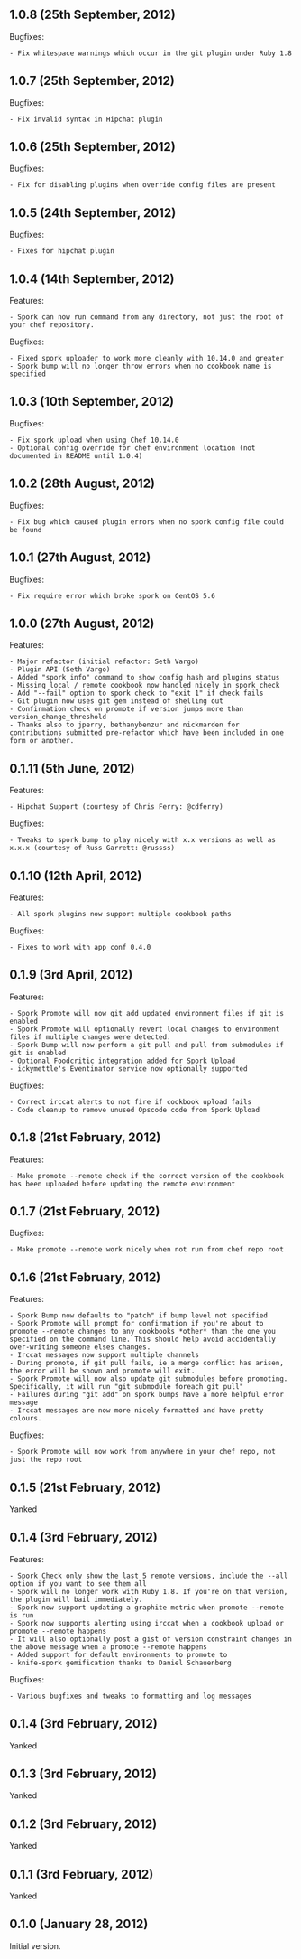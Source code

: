 ## 1.0.8 (25th September, 2012)
Bugfixes:

    - Fix whitespace warnings which occur in the git plugin under Ruby 1.8
    
## 1.0.7 (25th September, 2012)
Bugfixes:

    - Fix invalid syntax in Hipchat plugin
    
## 1.0.6 (25th September, 2012)
Bugfixes:

    - Fix for disabling plugins when override config files are present
    
## 1.0.5 (24th September, 2012)
Bugfixes:

    - Fixes for hipchat plugin
    
## 1.0.4 (14th September, 2012)
Features:

    - Spork can now run command from any directory, not just the root of your chef repository.
    
Bugfixes:

    - Fixed spork uploader to work more cleanly with 10.14.0 and greater
    - Spork bump will no longer throw errors when no cookbook name is specified
    
## 1.0.3 (10th September, 2012)
Bugfixes:

    - Fix spork upload when using Chef 10.14.0
    - Optional config override for chef environment location (not documented in README until 1.0.4)
    
## 1.0.2 (28th August, 2012)
Bugfixes:

    - Fix bug which caused plugin errors when no spork config file could be found
    
## 1.0.1 (27th August, 2012)
Bugfixes:

    - Fix require error which broke spork on CentOS 5.6
    
## 1.0.0 (27th August, 2012)
Features:

    - Major refactor (initial refactor: Seth Vargo)
    - Plugin API (Seth Vargo)
    - Added "spork info" command to show config hash and plugins status
    - Missing local / remote cookbook now handled nicely in spork check
    - Add "--fail" option to spork check to "exit 1" if check fails
    - Git plugin now uses git gem instead of shelling out
    - Confirmation check on promote if version jumps more than version_change_threshold
    - Thanks also to jperry, bethanybenzur and nickmarden for contributions submitted pre-refactor which have been included in one form or another.

    

## 0.1.11 (5th June, 2012)
Features:

    - Hipchat Support (courtesy of Chris Ferry: @cdferry)

Bugfixes:

    - Tweaks to spork bump to play nicely with x.x versions as well as x.x.x (courtesy of Russ Garrett: @russss)

## 0.1.10 (12th April, 2012)
Features:

    - All spork plugins now support multiple cookbook paths

Bugfixes:

    - Fixes to work with app_conf 0.4.0

## 0.1.9 (3rd April, 2012)

Features:

    - Spork Promote will now git add updated environment files if git is enabled
    - Spork Promote will optionally revert local changes to environment files if multiple changes were detected.
    - Spork Bump will now perform a git pull and pull from submodules if git is enabled
    - Optional Foodcritic integration added for Spork Upload
    - ickymettle's Eventinator service now optionally supported

Bugfixes:

    - Correct irccat alerts to not fire if cookbook upload fails
    - Code cleanup to remove unused Opscode code from Spork Upload

## 0.1.8 (21st February, 2012)

Features:

    - Make promote --remote check if the correct version of the cookbook has been uploaded before updating the remote environment

## 0.1.7 (21st February, 2012)

Bugfixes:

    - Make promote --remote work nicely when not run from chef repo root

## 0.1.6 (21st February, 2012)
Features:

    - Spork Bump now defaults to "patch" if bump level not specified
    - Spork Promote will prompt for confirmation if you're about to promote --remote changes to any cookbooks *other* than the one you specified on the command line. This should help avoid accidentally over-writing someone elses changes.
    - Irccat messages now support multiple channels
    - During promote, if git pull fails, ie a merge conflict has arisen, the error will be shown and promote will exit.
    - Spork Promote will now also update git submodules before promoting. Specifically, it will run "git submodule foreach git pull"
    - Failures during "git add" on spork bumps have a more helpful error message
    - Irccat messages are now more nicely formatted and have pretty colours.

Bugfixes:

    - Spork Promote will now work from anywhere in your chef repo, not just the repo root

## 0.1.5 (21st February, 2012)

Yanked

## 0.1.4 (3rd February, 2012)

Features:

    - Spork Check only show the last 5 remote versions, include the --all option if you want to see them all
    - Spork will no longer work with Ruby 1.8. If you're on that version, the plugin will bail immediately.
    - Spork now support updating a graphite metric when promote --remote is run
    - Spork now supports alerting using irccat when a cookbook upload or promote --remote happens
    - It will also optionally post a gist of version constraint changes in the above message when a promote --remote happens
    - Added support for default environments to promote to
    - knife-spork gemification thanks to Daniel Schauenberg

Bugfixes:

    - Various bugfixes and tweaks to formatting and log messages

## 0.1.4 (3rd February, 2012)

Yanked

## 0.1.3 (3rd February, 2012)

Yanked

## 0.1.2 (3rd February, 2012)

Yanked

## 0.1.1 (3rd February, 2012)

Yanked

## 0.1.0 (January 28, 2012)

Initial version.
